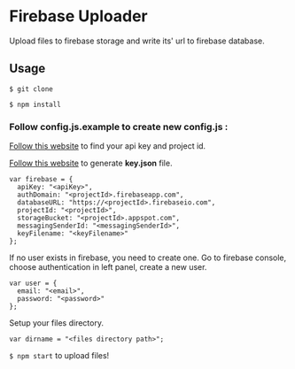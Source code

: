 # Firebase Uploader

Upload files to firebase storage and write its' url to firebase database.

## Usage

`$ git clone`

`$ npm install`

### Follow **config.js.example** to create new **config.js** :

[Follow this website](https://firebase.google.com/docs/web/setup) to find your api key and project id.

[Follow this website](https://googlecloudplatform.github.io/google-cloud-node/#/docs/google-cloud/0.56.0/guides/authentication) to generate **key.json** file.

```
var firebase = {
  apiKey: "<apiKey>",
  authDomain: "<projectId>.firebaseapp.com",
  databaseURL: "https://<projectId>.firebaseio.com",
  projectId: "<projectId>",
  storageBucket: "<projectId>.appspot.com",
  messagingSenderId: "<messagingSenderId>",
  keyFilename: "<keyFilename>"
};
```

If no user exists in firebase, you need to create one. Go to firebase console, choose authentication in left panel, create a new user.

```
var user = {
  email: "<email>",
  password: "<password>"
};
```

Setup your files directory.

```
var dirname = "<files directory path>";
```

`$ npm start` to upload files!